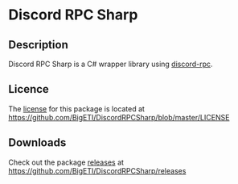 # Discord RPC Sharp

## Description
Discord RPC Sharp is a C# wrapper library using [discord-rpc](https://github.com/discordapp/discord-rpc).

## Licence
The [license](https://github.com/BigETI/DiscordRPCSharp/blob/master/LICENSE) for this package is located at https://github.com/BigETI/DiscordRPCSharp/blob/master/LICENSE

## Downloads
Check out the package [releases](https://github.com/BigETI/DiscordRPCSharp/releases) at https://github.com/BigETI/DiscordRPCSharp/releases
